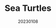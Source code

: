 ---
title: "Sea Turtles"
team: "Puja Saha | Muskan Bagaria | Pallavi Soni | Girish Kishore"
tags: VR Quest Unity

video_provider: "youtube"
video_id:

header:
    teaser: /assets/img/projects/2023/course_project_10.jpg

overview: Add a short description of your project here. Here, you can mention the type of application or game you have created. You may also mention the objectives of your project and the intent behind the concept. You can add specific details about the outcome, such as what the user will experience, in what medium and using what devices.


project-link:

active: "yes"
type: "course"
year: "2023"
date: 20230108

---